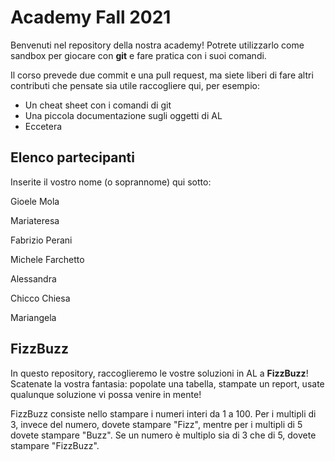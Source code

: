 # Academy Fall 2021

Benvenuti nel repository della nostra academy! Potrete utilizzarlo come sandbox per giocare con **git** e fare pratica con i suoi comandi.

Il corso prevede due commit e una pull request, ma siete liberi di fare altri contributi che pensate sia utile raccogliere qui, per esempio:

* Un cheat sheet con i comandi di git
* Una piccola documentazione sugli oggetti di AL
* Eccetera

## Elenco partecipanti

Inserite il vostro nome (o soprannome) qui sotto:

Gioele Mola

Mariateresa

Fabrizio Perani

Michele Farchetto

Alessandra

Chicco Chiesa

Mariangela

## FizzBuzz

In questo repository, raccoglieremo le vostre soluzioni in AL a **FizzBuzz**! Scatenate la vostra fantasia: popolate una tabella, stampate un report, usate qualunque soluzione vi possa venire in mente!

FizzBuzz consiste nello stampare i numeri interi da 1 a 100. Per i multipli di 3, invece del numero, dovete stampare "Fizz", mentre per i multipli di 5 dovete stampare "Buzz". Se un numero è multiplo sia di 3 che di 5, dovete stampare "FizzBuzz".
